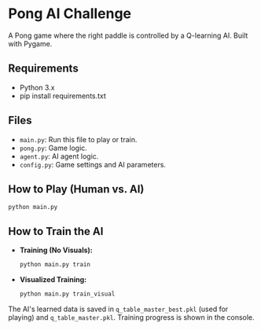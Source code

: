 # Pong AI Challenge

A Pong game where the right paddle is controlled by a Q-learning AI. Built with Pygame.

## Requirements

*   Python 3.x
*   
    pip install requirements.txt 

## Files

*   `main.py`: Run this file to play or train.
*   `pong.py`: Game logic.
*   `agent.py`: AI agent logic.
*   `config.py`: Game settings and AI parameters.


## How to Play (Human vs. AI)
    python main.py

## How to Train the AI


*   **Training (No Visuals):**
    ```bash
    python main.py train
    ```

*   **Visualized Training:**
    ```bash
    python main.py train_visual
    ```

The AI's learned data is saved in `q_table_master_best.pkl` (used for playing) and `q_table_master.pkl`. Training progress is shown in the console.